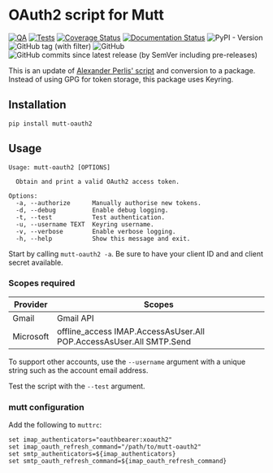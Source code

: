 # OAuth2 script for Mutt

[![QA](https://github.com/Tatsh/mutt_oauth2/actions/workflows/qa.yml/badge.svg)](https://github.com/Tatsh/mutt_oauth2/actions/workflows/qa.yml)
[![Tests](https://github.com/Tatsh/mutt_oauth2/actions/workflows/tests.yml/badge.svg)](https://github.com/Tatsh/mutt_oauth2/actions/workflows/tests.yml)
[![Coverage Status](https://coveralls.io/repos/github/Tatsh/mutt_oauth2/badge.svg?branch=master)](https://coveralls.io/github/Tatsh/mutt_oauth2?branch=master)
[![Documentation Status](https://readthedocs.org/projects/mutt_oauth2/badge/?version=latest)](https://mutt_oauth2.readthedocs.io/en/latest/?badge=latest)
![PyPI - Version](https://img.shields.io/pypi/v/mutt_oauth2)
![GitHub tag (with filter)](https://img.shields.io/github/v/tag/Tatsh/mutt_oauth2)
![GitHub](https://img.shields.io/github/license/Tatsh/mutt_oauth2)
![GitHub commits since latest release (by SemVer including pre-releases)](https://img.shields.io/github/commits-since/Tatsh/mutt_oauth2/v0.0.2/master)

This is an update of [Alexander Perlis' script](https://github.com/muttmua/mutt/blob/master/contrib/mutt_oauth2.py)
and conversion to a package. Instead of using GPG for token storage, this package uses Keyring.

## Installation

```shell
pip install mutt-oauth2
```

## Usage

```plain
Usage: mutt-oauth2 [OPTIONS]

  Obtain and print a valid OAuth2 access token.

Options:
  -a, --authorize      Manually authorise new tokens.
  -d, --debug          Enable debug logging.
  -t, --test           Test authentication.
  -u, --username TEXT  Keyring username.
  -v, --verbose        Enable verbose logging.
  -h, --help           Show this message and exit.
```

Start by calling `mutt-oauth2 -a`. Be sure to have your client ID and and client secret available.

### Scopes required

| Provider  | Scopes                                                              |
| --------- | ------------------------------------------------------------------- |
| Gmail     | Gmail API                                                           |
| Microsoft | offline_access IMAP.AccessAsUser.All POP.AccessAsUser.All SMTP.Send |

To support other accounts, use the `--username` argument with a unique string such as the account
email address.

Test the script with the `--test` argument.

### mutt configuration

Add the following to `muttrc`:

```plain
set imap_authenticators="oauthbearer:xoauth2"
set imap_oauth_refresh_command="/path/to/mutt-oauth2"
set smtp_authenticators=${imap_authenticators}
set smtp_oauth_refresh_command=${imap_oauth_refresh_command}
```
